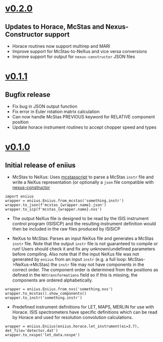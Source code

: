 # [v0.2.0](https://github.com/pace-neutrons/libpymcr/compare/v0.1.1..v0.2.0)

## Updates to Horace, McStas and Nexus-Constructor support

* Horace routines now support multirep and MARI
* Improve support for McStas-to-NeXus and vice versa conversions
* Improve support for output for `nexus-constructor` JSON files


# [v0.1.1](https://github.com/pace-neutrons/libpymcr/compare/v0.1.0..v0.1.1)

## Bugfix release

* Fix bug in JSON output function
* Fix error in Euler rotation matrix calculation
* Can now handle McStas PREVIOUS keyword for RELATIVE component position
* Update horace instrument routines to accept chopper speed and types


# [v0.1.0](https://github.com/pace-neutrons/libpymcr/compare/b5d2404..v0.1.0)

## Initial release of eniius

* McStas to NeXus: Uses [mcstasscript](https://github.com/PaNOSC-ViNYL/McStasScript/) to parse a McStas `instr` file and write a NeXus representation (or optionally a `json` file compatible with [nexus-constructor](https://github.com/ess-dmsc/nexus-constructor/)

```
import eniius
wrapper = eniius.Eniius.from_mcstas('something.instr')
wrapper.to_json(f'mcstas_{wrapper.name}.json')
wrapper.to_icp(f'mcstas_{wrapper.name}.nxs')
```

* The output NeXus file is designed to be read by the ISIS instrument control program (ISISICP) and the resulting instrument definition would then be included in the raw files produced by ISISICP

* NeXus to McStas: Parses an input NeXus file and generates a McStas `instr` file. Note that the output `instr` file is not guaranteed to compile or run! Users should check it and fix any unknown/undefined parameters before compiling. Also note that if the input NeXus file was not generated by `eniius` from an input `instr` (e.g. a full loop: McStas->NeXus->McStas) the `instr` file may not have components in the correct order. The component order is determined from the positions as defined in the `NXtransformations` field so if this is missing, the components are ordered alphabetically.

```
wrapper = eniius.Eniius.from_nxs('something.nxs')
wrapper.to_mcstas().show_components()
wrapper.to_instr('something.instr')
```

* Predefined instrument definitions for LET, MAPS, MERLIN for use with Horace. ISIS spectrometers have specific definitions which can be read by Horace and used for resolution convolution calculations.

```
wrapper = eniius.Eniius(eniius.horace.let_instrument(ei=3.7), det_file='detector.dat')
wrapper.to_nxspe('let_data.nxspe')
```

